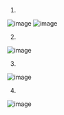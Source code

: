 1.
![image](https://github.com/karan-panda/ACM-Debug-the-Code-2023/assets/108183567/4588dd94-ac0c-4ea1-943b-e6734fea8c88) ![image](https://github.com/karan-panda/ACM-Debug-the-Code-2023/assets/108183567/3b34d6c5-abf6-4164-ade5-a22fca7fc87d)

2.
![image](https://github.com/karan-panda/ACM-Debug-the-Code-2023/assets/108183567/321b6d50-7126-46ed-acd5-e3a629ce1a69)

3.
![image](https://github.com/karan-panda/ACM-Debug-the-Code-2023/assets/108183567/a8aea1ba-45d3-4540-a238-13e515cbd41a)

4.
![image](https://github.com/karan-panda/ACM-Debug-the-Code-2023/assets/108183567/5b8640e9-f606-435c-b272-202a5135625e)
